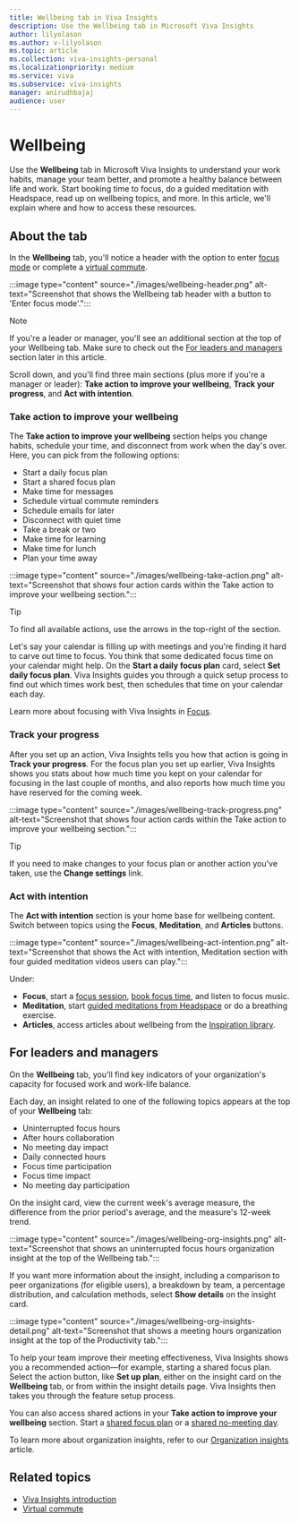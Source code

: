 ```yaml
---
title: Wellbeing tab in Viva Insights
description: Use the Wellbeing tab in Microsoft Viva Insights
author: lilyolason
ms.author: v-lilyolason
ms.topic: article
ms.collection: viva-insights-personal
ms.localizationpriority: medium 
ms.service: viva
ms.subservice: viva-insights
manager: anirudhbajaj
audience: user
---
```

# Wellbeing
	
Use the **Wellbeing** tab in Microsoft Viva Insights to understand your work habits, manage your team better, and promote a healthy balance between life and work. Start booking time to focus, do a guided meditation with Headspace, read up on wellbeing topics, and more. In this article, we'll explain where and how to access these resources.

## About the tab

In the **Wellbeing** tab, you'll notice a header with the option to enter [focus mode](focus.md#start-a-focus-session) or complete a [virtual commute](virtual-commute.md). 

:::image type="content" source="./images/wellbeing-header.png" alt-text="Screenshot that shows the Wellbeing tab header with a button to 'Enter focus mode'.":::

>[!Note]
> If you're a leader or manager, you'll see an additional section at the top of your Wellbeing tab. Make sure to check out the [For leaders and managers](#for-leaders-and-managers) section later in this article.


Scroll down, and you'll find three main sections (plus more if you're a manager or leader): **Take action to improve your wellbeing**, **Track your progress**, and **Act with intention**. 

### Take action to improve your wellbeing

The **Take action to improve your wellbeing** section helps you change habits, schedule your time, and disconnect from work when the day's over. Here, you can pick from the following options:

* Start a daily focus plan
* Start a shared focus plan
* Make time for messages
* Schedule virtual commute reminders
* Schedule emails for later
* Disconnect with quiet time
* Take a break or two
* Make time for learning
* Make time for lunch
* Plan your time away

:::image type="content" source="./images/wellbeing-take-action.png" alt-text="Screenshot that shows four action cards within the Take action to improve your wellbeing section.":::

>[!Tip]
>To find all available actions, use the arrows in the top-right of the section.

Let's say your calendar is filling up with meetings and you're finding it hard to carve out time to focus. You think that some dedicated focus time on your calendar might help. On the **Start a daily focus plan** card, select **Set daily focus plan**. Viva Insights guides you through a quick setup process to find out which times work best, then schedules that time on your calendar each day.

Learn more about focusing with Viva Insights in [Focus](focus.md).

### Track your progress

After you set up an action, Viva Insights tells you how that action is going in **Track your progress**. For the focus plan you set up earlier, Viva Insights shows you stats about how much time you kept on your calendar for focusing in the last couple of months, and also reports how much time you have reserved for the coming week.

:::image type="content" source="./images/wellbeing-track-progress.png" alt-text="Screenshot that shows four action cards within the Take action to improve your wellbeing section.":::

>[!Tip]
>If you need to make changes to your focus plan or another action you've taken, use the **Change settings** link.

### Act with intention

The **Act with intention** section is your home base for wellbeing content. Switch between topics using the **Focus**, **Meditation**, and **Articles** buttons. 

:::image type="content" source="./images/wellbeing-act-intention.png" alt-text="Screenshot that shows the Act with intention, Meditation section with four guided meditation videos users can play.":::

Under:

* **Focus**, start a [focus session](focus.md#start-a-focus-session), [book focus time](focus.md#book-single-non-recurring-focus-sessions), and listen to focus music.
* **Meditation**, start [guided meditations from Headspace](headspace.md) or do a breathing exercise.
* **Articles**, access articles about wellbeing from the [Inspiration library](inspiration.md).

## For leaders and managers

On the **Wellbeing** tab, you'll find key indicators of your organization's capacity for focused work and work-life balance.

Each day, an insight related to one of the following topics appears at the top of your **Wellbeing** tab:

* Uninterrupted focus hours 
* After hours collaboration 
* No meeting day impact
* Daily connected hours 
* Focus time participation 
* Focus time impact 
* No meeting day participation

On the insight card, view the current week's average measure, the difference from the prior period's average, and the measure's 12-week trend. 

:::image type="content" source="./images/wellbeing-org-insights.png" alt-text="Screenshot that shows an uninterrupted focus hours organization insight at the top of the Wellbeing tab.":::

If you want more information about the insight, including a comparison to peer organizations (for eligible users), a breakdown by team, a percentage distribution, and calculation methods, select **Show details** on the insight card.

:::image type="content" source="./images/wellbeing-org-insights-detail.png" alt-text="Screenshot that shows a meeting hours organization insight at the top of the Productivity tab.":::

To help your team improve their meeting effectiveness, Viva Insights shows you a recommended action—for example, starting a shared focus plan. Select the action button, like **Set up plan**, either on the insight card on the **Wellbeing** tab, or from within the insight details page. Viva Insights then takes you through the feature setup process.

You can also access shared actions in your **Take action to improve your wellbeing** section. Start a [shared focus plan](shared-focus-plan.md) or a [shared no-meeting day](shared-no-meeting-day.md).

To learn more about organization insights, refer to our [Organization insights](../../org-team-insights/org-insights.md) article.

## Related topics

* [Viva Insights introduction](viva-teams-app.md)
* [Virtual commute](virtual-commute.md)